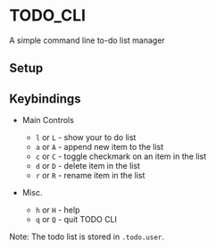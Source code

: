 # TODO_CLI
A simple command line to-do list manager

## Setup 


## Keybindings
  - Main Controls
    - `l` or `L` - show your to do list
    - `a` or `A` - append new item to the list
    - `c` or `C` - toggle checkmark on an item in the list
    - `d` or `D` - delete item in the list
    - `r` or `R` - rename item in the list

  - Misc.
    - `h` or `H` - help
    - `q` or `Q` - quit TODO CLI

Note: The todo list is stored in `.todo.user`.
